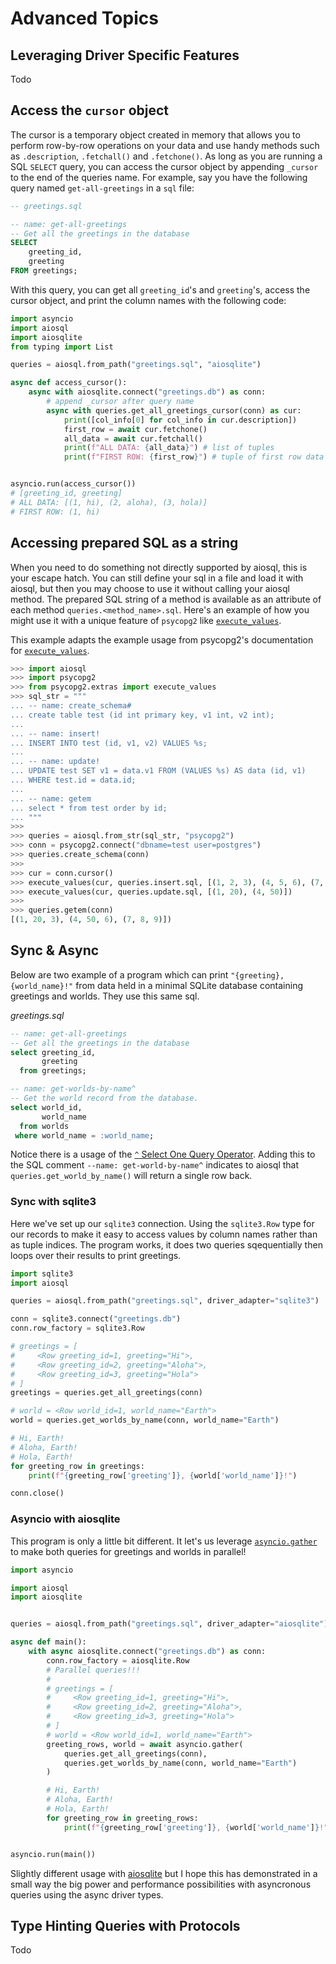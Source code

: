 # Advanced Topics

## Leveraging Driver Specific Features

Todo

## Access the `cursor` object

The cursor is a temporary object created in memory that allows you to perform row-by-row operations on your data and use handy methods such as `.description`, `.fetchall()` and `.fetchone()`. As long as you are running a SQL `SELECT` query, you can access the cursor object by appending `_cursor` to the end of the queries name. For example, say you have the following query named `get-all-greetings` in a `sql` file:

```sql
-- greetings.sql

-- name: get-all-greetings
-- Get all the greetings in the database
SELECT
    greeting_id,
    greeting
FROM greetings;
```

With this query, you can get all `greeting_id`'s and `greeting`'s, access the cursor object, and print the column names with the following code:

```python
import asyncio
import aiosql
import aiosqlite
from typing import List

queries = aiosql.from_path("greetings.sql", "aiosqlite")

async def access_cursor():
    async with aiosqlite.connect("greetings.db") as conn:
        # append _cursor after query name
        async with queries.get_all_greetings_cursor(conn) as cur:
            print([col_info[0] for col_info in cur.description])
            first_row = await cur.fetchone()
            all_data = await cur.fetchall()
            print(f"ALL DATA: {all_data}") # list of tuples
            print(f"FIRST ROW: {first_row}") # tuple of first row data


asyncio.run(access_cursor())
# [greeting_id, greeting]
# ALL DATA: [(1, hi), (2, aloha), (3, hola)]
# FIRST ROW: (1, hi)
```

## Accessing prepared SQL as a string

When you need to do something not directly supported by aiosql, this is your escape hatch. You can still define your sql in a file and load it with aiosql, but then you may choose to use it without calling your aiosql method. The prepared SQL string of a method is available as an attribute of each method `queries.<method_name>.sql`. Here's an example of how you might use it with a unique feature of `psycopg2` like [`execute_values`](https://www.psycopg.org/docs/extras.html#psycopg2.extras.execute_values).

This example adapts the example usage from psycopg2's documentation for [`execute_values`](https://www.psycopg.org/docs/extras.html#psycopg2.extras.execute_values).

```python
>>> import aiosql
>>> import psycopg2
>>> from psycopg2.extras import execute_values
>>> sql_str = """
... -- name: create_schema#
... create table test (id int primary key, v1 int, v2 int);
...
... -- name: insert!
... INSERT INTO test (id, v1, v2) VALUES %s;
...
... -- name: update!
... UPDATE test SET v1 = data.v1 FROM (VALUES %s) AS data (id, v1)
... WHERE test.id = data.id;
...
... -- name: getem
... select * from test order by id;
... """
>>>
>>> queries = aiosql.from_str(sql_str, "psycopg2")
>>> conn = psycopg2.connect("dbname=test user=postgres")
>>> queries.create_schema(conn)
>>>
>>> cur = conn.cursor()
>>> execute_values(cur, queries.insert.sql, [(1, 2, 3), (4, 5, 6), (7, 8, 9)])
>>> execute_values(cur, queries.update.sql, [(1, 20), (4, 50)])
>>>
>>> queries.getem(conn)
[(1, 20, 3), (4, 50, 6), (7, 8, 9)])
```

## Sync & Async

Below are two example of a program which can print `"{greeting}, {world_name}!"` from data held in a minimal SQLite database containing greetings and worlds. They use this same sql.

_greetings.sql_

```sql
-- name: get-all-greetings
-- Get all the greetings in the database
select greeting_id,
       greeting
  from greetings;

-- name: get-worlds-by-name^
-- Get the world record from the database.
select world_id,
       world_name
  from worlds
 where world_name = :world_name;
```

Notice there is a usage of the [`^` Select One Query Operator](./defining-sql-queries.md#select-one). Adding this to the SQL comment `--name: get-world-by-name^` indicates to aiosql that `queries.get_world_by_name()` will return a single row back.

### Sync with sqlite3

Here we've set up our `sqlite3` connection. Using the `sqlite3.Row` type for our records to make it easy to access values by column names rather than as tuple indices. The program works, it does two queries sqequentially then loops over their results to print greetings.

```python
import sqlite3
import aiosql

queries = aiosql.from_path("greetings.sql", driver_adapter="sqlite3")

conn = sqlite3.connect("greetings.db")
conn.row_factory = sqlite3.Row

# greetings = [
#     <Row greeting_id=1, greeting="Hi">,
#     <Row greeting_id=2, greeting="Aloha">,
#     <Row greeting_id=3, greeting="Hola">
# ]
greetings = queries.get_all_greetings(conn)

# world = <Row world_id=1, world_name="Earth">
world = queries.get_worlds_by_name(conn, world_name="Earth")

# Hi, Earth!
# Aloha, Earth!
# Hola, Earth!
for greeting_row in greetings:
    print(f"{greeting_row['greeting']}, {world['world_name']}!")

conn.close()
```

### Asyncio with aiosqlite

This program is only a little bit different. It let's us leverage [`asyncio.gather`](https://docs.python.org/3/library/asyncio-task.html#asyncio.gather) to make both queries for greetings and worlds in parallel!

```python
import asyncio

import aiosql
import aiosqlite


queries = aiosql.from_path("greetings.sql", driver_adapter="aiosqlite")

async def main():
    with async aiosqlite.connect("greetings.db") as conn:
        conn.row_factory = aiosqlite.Row
        # Parallel queries!!!
        #
        # greetings = [
        #     <Row greeting_id=1, greeting="Hi">,
        #     <Row greeting_id=2, greeting="Aloha">,
        #     <Row greeting_id=3, greeting="Hola">
        # ]
        # world = <Row world_id=1, world_name="Earth">
        greeting_rows, world = await asyncio.gather(
            queries.get_all_greetings(conn),
            queries.get_worlds_by_name(conn, world_name="Earth")
        )

        # Hi, Earth!
        # Aloha, Earth!
        # Hola, Earth!
        for greeting_row in greeting_rows:
            print(f"{greeting_row['greeting']}, {world['world_name']}!")


asyncio.run(main())
```

Slightly different usage with [aiosqlite](https://github.com/omnilib/aiosqlite) but I hope this has demonstrated in a small way the big power and performance possibilities with asyncronous queries using the async driver types.

## Type Hinting Queries with Protocols

Todo
